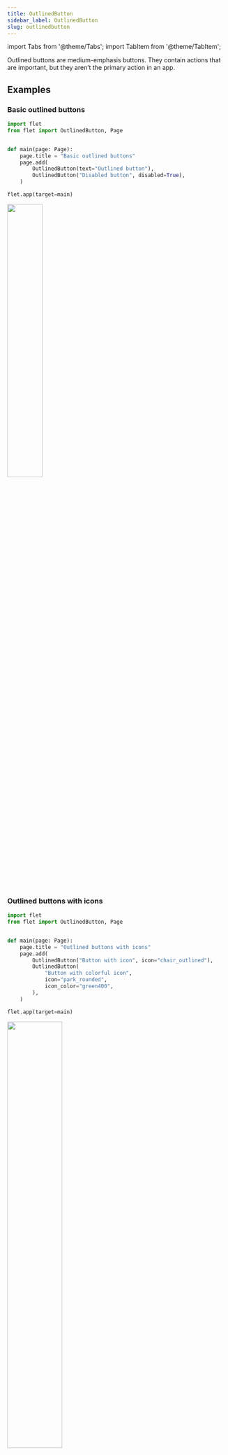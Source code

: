 ```yaml
---
title: OutlinedButton
sidebar_label: OutlinedButton
slug: outlinedbutton
---
```


import Tabs from '@theme/Tabs';
import TabItem from '@theme/TabItem';

Outlined buttons are medium-emphasis buttons. They contain actions that are important, but they aren’t the primary action in an app.

## Examples

### Basic outlined buttons

<Tabs groupId="language">
  <TabItem value="python" label="Python" default>

```python
import flet
from flet import OutlinedButton, Page


def main(page: Page):
    page.title = "Basic outlined buttons"
    page.add(
        OutlinedButton(text="Outlined button"),
        OutlinedButton("Disabled button", disabled=True),
    )

flet.app(target=main)
```
  </TabItem>

</Tabs>

<img src="/img/docs/controls/outlined-button/basic-outlined-buttons.png" width="40%" />

### Outlined buttons with icons

<Tabs groupId="language">
  <TabItem value="python" label="Python" default>

```python
import flet
from flet import OutlinedButton, Page


def main(page: Page):
    page.title = "Outlined buttons with icons"
    page.add(
        OutlinedButton("Button with icon", icon="chair_outlined"),
        OutlinedButton(
            "Button with colorful icon",
            icon="park_rounded",
            icon_color="green400",
        ),
    )

flet.app(target=main)
```
  </TabItem>

</Tabs>

<img src="/img/docs/controls/outlined-button/outlined-buttons-with-icons.png" width="50%" />

### Outlined button with `click` event

<Tabs groupId="language">
  <TabItem value="python" label="Python" default>

```python
import flet
from flet import OutlinedButton, Page, Text


def main(page: Page):
    page.title = "Outlined button with 'click' event"

    def button_clicked(e):
        b.data += 1
        t.value = f"Button clicked {b.data} time(s)"
        page.update()

    b = OutlinedButton("Button with 'click' event", on_click=button_clicked, data=0)
    t = Text()

    page.add(b, t)

flet.app(target=main)
```

  </TabItem>

</Tabs>

<img src="/img/docs/controls/outlined-button/outlined-button-with-click-event.gif" width="50%" />

### Outlined button with custom content 

<Tabs groupId="language">
  <TabItem value="python" label="Python" default>

```python
import flet
from flet import (
    Column,
    Container,
    Icon,
    OutlinedButton,
    Page,
    Row,
    Text,
    icons,
    padding,
)


def main(page: Page):
    page.title = "Outlined buttons with custom content"
    page.add(
        OutlinedButton(
            width=150,
            content=Row(
                [
                    Icon(name=icons.FAVORITE, color="pink"),
                    Icon(name=icons.AUDIOTRACK, color="green"),
                    Icon(name=icons.BEACH_ACCESS, color="blue"),
                ],
                alignment="spaceAround",
            ),
        ),
        OutlinedButton(
            content=Container(
                content=Column(
                    [
                        Text(value="Compound button", size=20),
                        Text(value="This is secondary text"),
                    ],
                    alignment="center",
                    spacing=5,
                ),
                padding=padding.all(10),
            ),
        ),
    )

flet.app(target=main)

```

  </TabItem>
  
</Tabs>

<img src="/img/docs/controls/outlined-button/outlined-buttons-with-custom-content.png" width="40%" />


## Properties

| Name           | Type   | Default | Description |
| -------------- | ------ | ------- | ----------- |
| `text`         | string |         | The text displayed on a button. |
| `icon`         | string |         | Icon shown in the button. |
| `iconColor`    | string |         | Icon color. |
| `tooltip`      | string |         | The text displayed when hovering the mouse over the button. |
| `autofocus`    | bool   | False   | True if the control will be selected as the initial focus. If there is more than one control on a page with autofocus set, then the first one added to the page will get focus. |
| `content`      | Control|         | a Control representing custom button content. |

## Events

| Name      | Description |
| --------- | ----------- |
| `click`   | Fires when a user clicks the button.  |